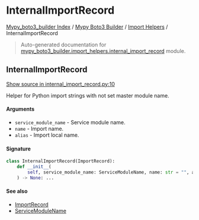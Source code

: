 # InternalImportRecord

[Mypy_boto3_builder Index](../../README.md#mypy_boto3_builder-index) / [Mypy Boto3 Builder](../index.md#mypy-boto3-builder) / [Import Helpers](./index.md#import-helpers) / InternalImportRecord

> Auto-generated documentation for [mypy_boto3_builder.import_helpers.internal_import_record](https://github.com/youtype/mypy_boto3_builder/blob/main/mypy_boto3_builder/import_helpers/internal_import_record.py) module.

## InternalImportRecord

[Show source in internal_import_record.py:10](https://github.com/youtype/mypy_boto3_builder/blob/main/mypy_boto3_builder/import_helpers/internal_import_record.py#L10)

Helper for Python import strings with not set master module name.

#### Arguments

- `service_module_name` - Service module name.
- `name` - Import name.
- `alias` - Import local name.

#### Signature

```python
class InternalImportRecord(ImportRecord):
    def __init__(
        self, service_module_name: ServiceModuleName, name: str = "", alias: str = ""
    ) -> None: ...
```

#### See also

- [ImportRecord](./import_record.md#importrecord)
- [ServiceModuleName](../enums/service_module_name.md#servicemodulename)
